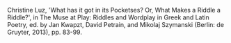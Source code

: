Christine Luz, 'What has it got in its Pocketses? Or, What Makes a Riddle a Riddle?', in The Muse at Play: Riddles and Wordplay in Greek and Latin Poetry, ed. by Jan Kwapzt, David Petrain, and Mikolaj Szymanski (Berlin: de Gruyter, 2013), pp. 83-99.